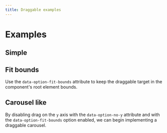 ```yaml
---
title: Draggable examples
---
```


# Examples

## Simple

<PreviewPlayground
  :html="() => import('./stories/app.twig')"
  :script="() => import('./stories/app.js?raw')"
  />

## Fit bounds

Use the `data-option-fit-bounds` attribute to keep the draggable target in the component's root element bounds.

<PreviewPlayground
  :html="() => import('./stories/bounds/app.twig')"
  :script="() => import('./stories/bounds/app.js?raw')"
  :css="() => import('./stories/bounds/app.css?raw')"
  :css-editor="false"
  />

## Carousel like

By disabling drag on the `y` axis with the `data-option-no-y` attribute and with the `data-option-fit-bounds` option enabled, we can begin implementing a draggable carousel.

<PreviewPlayground
  :html="() => import('./stories/carousel/app.twig')"
  :script="() => import('./stories/carousel/app.js?raw')"
  :css="() => import('./stories/carousel/app.css?raw')"
  :css-editor="false"
  />
